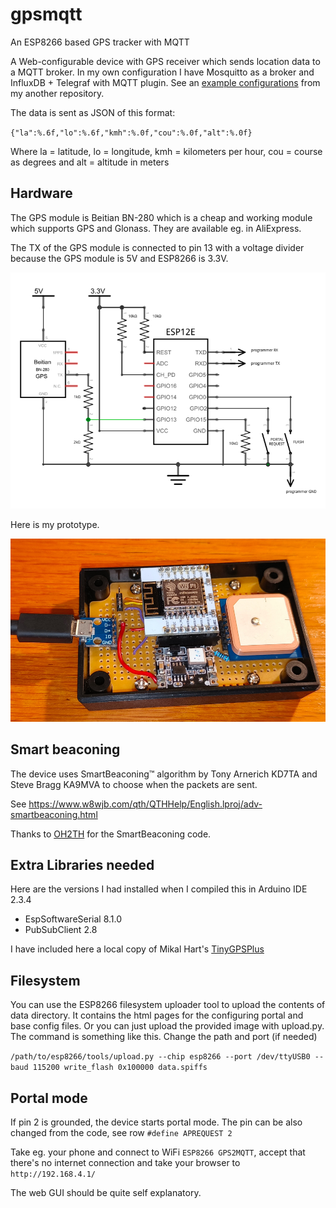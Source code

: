 # gpsmqtt
An ESP8266 based GPS tracker with MQTT

A Web-configurable device with GPS receiver which sends location data to a MQTT broker. In my own configuration I have Mosquitto as a broker and InfluxDB + Telegraf with MQTT plugin. See an [example configurations](https://github.com/oh2mp/esp32_ble2mqtt/blob/main/CONFIG_EXAMPLES.md) from my another repository.

The data is sent as JSON of this format:

`{"la":%.6f,"lo":%.6f,"kmh":%.0f,"cou":%.0f,"alt":%.0f}`

Where la = latitude, lo = longitude, kmh = kilometers per hour, cou = course as degrees and alt = altitude in meters

## Hardware

The GPS module is Beitian BN-280 which is a cheap and working module which supports GPS and Glonass. 
They are available eg. in AliExpress.

The TX of the GPS module is connected to pin 13 with a voltage divider because the GPS module is 5V and ESP8266 is 3.3V.

![Schema](i/gpsmqtt_schema.png)

Here is my prototype.

![Prototype](i/gizmo_prototype.jpg)

## Smart beaconing
The device uses SmartBeaconing™ algorithm by Tony Arnerich KD7TA and Steve Bragg KA9MVA to choose when the packets are sent. 

See https://www.w8wjb.com/qth/QTHHelp/English.lproj/adv-smartbeaconing.html 

Thanks to [OH2TH](https://github.com/oh2th) for the SmartBeaconing code.

## Extra Libraries needed
Here are the versions I had installed when I compiled this in Arduino IDE 2.3.4

- EspSoftwareSerial 8.1.0
- PubSubClient 2.8

I have included here a local copy of Mikal Hart's [TinyGPSPlus](https://github.com/mikalhart/TinyGPSPlus)

## Filesystem
You can use the ESP8266 filesystem uploader tool to upload the contents of data directory. It contains the html pages for the configuring portal and base config files. Or you can just upload the provided image with upload.py. The command is something like this. Change the path and port (if needed)

`/path/to/esp8266/tools/upload.py --chip esp8266 --port /dev/ttyUSB0 --baud 115200 write_flash 0x100000 data.spiffs`

## Portal mode

If pin 2 is grounded, the device starts portal mode. The pin can be also changed from the code, see row `#define APREQUEST 2`

Take eg. your phone and connect to WiFi `ESP8266 GPS2MQTT`, accept that there's no internet connection and take your browser to `http://192.168.4.1/`

The web GUI should be quite self explanatory.

